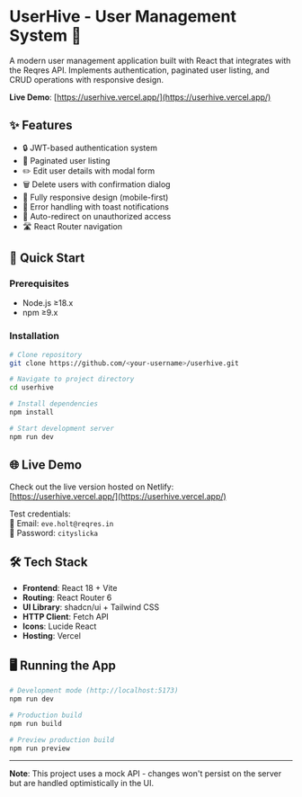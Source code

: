 # UserHive - User Management System 🔐

A modern user management application built with React that integrates with the Reqres API. Implements authentication, paginated user listing, and CRUD operations with responsive design.

**Live Demo**: [https://userhive.vercel.app/](https://userhive.vercel.app/)

## ✨ Features

- 🔒 JWT-based authentication system
- 📄 Paginated user listing 
- ✏️ Edit user details with modal form
- 🗑️ Delete users with confirmation dialog
- 📱 Fully responsive design (mobile-first)
- 🚨 Error handling with toast notifications
- 🔄 Auto-redirect on unauthorized access
- 🛣️ React Router navigation

## 🚀 Quick Start

### Prerequisites
- Node.js ≥18.x
- npm ≥9.x

### Installation
```bash
# Clone repository
git clone https://github.com/<your-username>/userhive.git

# Navigate to project directory
cd userhive

# Install dependencies
npm install

# Start development server
npm run dev
```

## 🌐 Live Demo

Check out the live version hosted on Netlify:  
[https://userhive.vercel.app/](https://userhive.vercel.app/)  

Test credentials:  
📧 Email: `eve.holt@reqres.in`  
🔑 Password: `cityslicka`

## 🛠️ Tech Stack

- **Frontend**: React 18 + Vite
- **Routing**: React Router 6
- **UI Library**: shadcn/ui + Tailwind CSS
- **HTTP Client**: Fetch API
- **Icons**: Lucide React
- **Hosting**: Vercel


## 🖥️ Running the App

```bash
# Development mode (http://localhost:5173)
npm run dev

# Production build
npm run build

# Preview production build
npm run preview
```

---

**Note**: This project uses a mock API - changes won't persist on the server but are handled optimistically in the UI.

